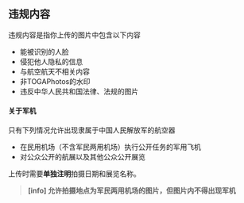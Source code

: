 ## 违规内容
违规内容是指你上传的图片中包含以下内容
- 能被识别的人脸
- 侵犯他人隐私的信息
- 与航空航天不相关内容
- 非TOGAPhotos的水印
- 违反中华人民共和国法律、法规的图片


#### 关于军机
只有下列情况允许出现隶属于中国人民解放军的航空器
- 在民用机场（不含军民两用机场）执行公开任务的军用飞机
- 对公众公开的航展以及其他公众公开展览

上传时需要**单独注明**拍摄日期和展览名称。

>**[info] 允许拍摄地点为军民两用机场的图片，但图片内不得出现军机**